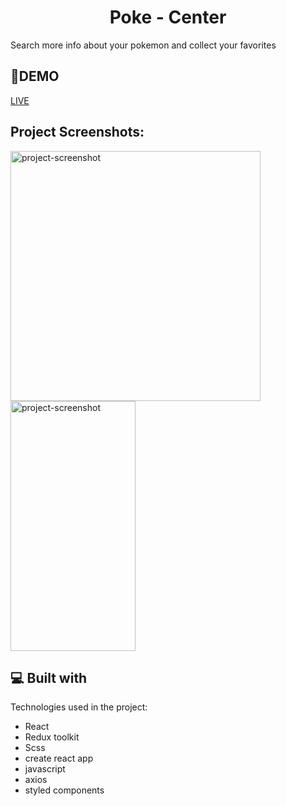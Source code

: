 
<h1 align="center" id="title">Poke - Center</h1>

<p>Search more info about your pokemon and collect your favorites</p>

<h2>🚀DEMO</h2>

[LIVE](https://adamangg.github.io/Poke-Center/)

<h2>Project Screenshots:</h2>
<span>
<img height="400px" src="https://i.imgur.com/erzd8zi.png" alt="project-screenshot" width="" height="400/">
</span>
<span>
<img display="inline-block" src="https://i.imgur.com/osOHbId.png" alt="project-screenshot" width="200" height="400/">
</span>

<h2>💻 Built with</h2>

Technologies used in the project:

*   React
*   Redux toolkit
*   Scss
*   create react app
*   javascript
*   axios
*   styled components


